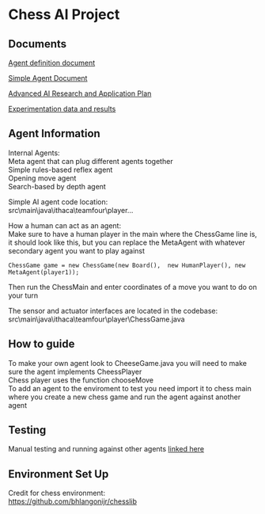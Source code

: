 # Chess AI Project
## Documents 
[Agent definition document](https://docs.google.com/document/d/1KTfTqp9OfzO11Uu8zZHY91P2_iA9BP6XXEqV7WZMFqA/edit?usp=sharing) <br />

[Simple Agent Document](https://docs.google.com/document/d/1HFow4WrWSdqmH6UTLfXDb4flktN6dIYXJNHY2sGrCs0/edit?usp=sharing) <br />

[Advanced AI Research and Application Plan](https://docs.google.com/document/d/1EwDlS-KUv8nsHqu7N7JtdMXoOBwyBQOg_kmFt-z1QQk/edit) <br />

[Experimentation data and results](https://docs.google.com/document/d/1TaL72y3nENyOFzorxQN5g4t9O91049h3OqdaaSnXIDk/edit?usp=sharing) <br />


## Agent Information

Internal Agents: \
Meta agent that can plug different agents together <br />
Simple rules-based reflex agent <br />
Opening move agent <br />
Search-based by depth agent <br />

Simple AI agent code location: \
src\main\java\ithaca\teamfour\player…

How a human can act as an agent: \
Make sure to have a human player in the main where the ChessGame line is, it should look like this, but you can replace the MetaAgent with whatever secondary agent you want to play against 
```
ChessGame game = new ChessGame(new Board(),  new HumanPlayer(), new MetaAgent(player1));
```
Then run the ChessMain and enter coordinates of a move you want to do on your turn

The sensor and actuator interfaces are located in the codebase: \
src\main\java\ithaca\teamfour\player\ChessGame.java

## How to guide
To make your own agent look to CheeseGame.java you will need to make sure the agent implements CheessPlayer <br />
Chess player uses the function chooseMove <br />
To add an agent to the enviroment to test you need import it to chess main where you create a new chess game and run the agent
against another agent <br />

## Testing
Manual testing and running against other agents  [linked here](https://docs.google.com/document/d/1TaL72y3nENyOFzorxQN5g4t9O91049h3OqdaaSnXIDk/edit?usp=sharing)
## Environment Set Up
Credit for chess environment:   
https://github.com/bhlangonijr/chesslib

